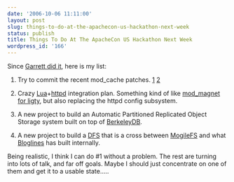 ```yaml
---
date: '2006-10-06 11:11:00'
layout: post
slug: things-to-do-at-the-apachecon-us-hackathon-next-week
status: publish
title: Things To Do At The ApacheCon US Hackathon Next Week
wordpress_id: '166'
---
```



Since [Garrett did it](http://asdf.blogs.com/asdf/2006/10/things_to_do_at.html), here is my list:







  1. Try to commit the recent mod_cache patches. [1](http://mail-archives.apache.org/mod_mbox/httpd-dev/200610.mbox/%3cPine.GSO.4.64.0610052158330.28402@kleopatra.acc.umu.se%3e) [2](http://mail-archives.apache.org/mod_mbox/httpd-dev/200609.mbox/%3c20060920023353.514118000@haxent.com.br%3e)


  2. Crazy [Lua](http://www.lua.org/)+[httpd](http://httpd.apache.org/) integration plan. Something kind of like [mod_magnet for ligty]( http://trac.lighttpd.net/trac/wiki/Docs:ModMagnet), but also replacing the httpd config subsystem.


  3. A new project to build an Automatic Partitioned Replicated Object Storage system built on top of [BerkeleyDB](http://www.sleepycat.com/products/bdb.html).


  4. A new project to build a [DFS](http://en.wikipedia.org/wiki/Distributed_file_system) that is a cross between [MogileFS](http://en.wikipedia.org/wiki/MogileFS) and what [Bloglines](http://www.bloglines.com/) has built internally.




Being realistic, I think I can do #1 without a problem.  The rest are turning into lots of talk, and far off goals.  Maybe I should just concentrate on one of them and get it to a usable state.....



